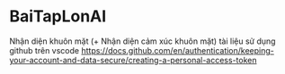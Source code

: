 # BaiTapLonAI
Nhận diện khuôn mặt (+ Nhận diện cảm xúc khuôn mặt)
tài liệu sử dụng github trên vscode
https://docs.github.com/en/authentication/keeping-your-account-and-data-secure/creating-a-personal-access-token
